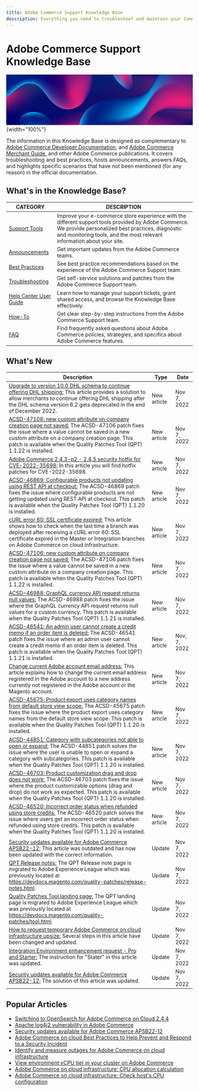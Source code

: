 ```yaml
---
title: Adobe Commerce Support Knowledge Base
description: Everything you need to troubleshoot and maintain your Commerce store.
---
```


# Adobe Commerce Support Knowledge Base

![Knowledge Base homepage](../help/assets/knowledge-base-home-page-cover.jpg){width="100%"}

The information in this Knowledge Base is designed as complementary to [Adobe Commerce Developer Documentation](https://developer.adobe.com/commerce/docs), and [Adobe Commerce Merchant Guide](https://experienceleague.adobe.com/docs/commerce-admin/user-guides/home.html), and other Adobe Commerce publications. It covers troubleshooting and best practices, hosts announcements, answers FAQs, and highlights specific scenarios that have not been mentioned (for any reason) in the official documentation.

## What's in the Knowledge Base?

| CATEGORY | DESCRIPTION | 
| --- | --- |
| [Support Tools](/help/support-tools/overview.md) | Improve your e-commerce store experience with the different support tools provided by Adobe Commerce. We provide personalized best practices, diagnostic and monitoring tools, and the most relevant information about your site. |
| [Announcements](/help/announcements/overview.md) | Get important updates from the Adobe Commerce teams. |
| [Best Practices](/help/best-practices/overview.md) | See best practice recommendations based on the experience of the Adobe Commerce Support team. |
| [Troubleshooting](/help/troubleshooting/overview.md) | Get self-service solutions and patches from the Adobe Commerce Support team. |
| [Help Center User Guide](/help/help-center-guide/help-center/magento-help-center-user-guide.md) | Learn how to manage your support tickets, grant shared access, and browse the Knowledge Base effectively. |
| [How-To](/help/how-to/overview.md) | Get clear step-by-step instructions from the Adobe Commerce Support team. |
| [FAQ](/help/faq/overview.md) | Find frequently asked questions about Adobe Commerce policies, strategies, and specifics about Adobe Commerce features. | 

## What's New

| Description | Type | Date |
| --- | --- | --- |
| [Upgrade to version 10.0 DHL schema to continue offering DHL shipping:](https://experienceleague.adobe.com/docs/commerce-knowledge-base/kb/troubleshooting/known-issues-patches-attached/0-day-vulnerability-patch.html?lang=en) This article provides a solution to allow merchants to continue offering DHL shipping after the DHL schema version 6.2 gets deprecated in the end of December 2022. | New article | Nov 7, 2022 |
| [ACSD-47106: new custom attribute on company creation page not saved:](https://experienceleague.adobe.com/docs/commerce-knowledge-base/kb/support-tools/patches/acsd-47106-new-custom-attribute-on-company-creation-page-not-saved.html?lang=en) The ACSD-47106 patch fixes the issue where a value cannot be saved in a new custom attribute on a company creation page. This patch is available when the Quality Patches Tool (QPT) 1.1.22 is installed.| New article| Nov 7, 2022 |
|[Adobe Commerce 2.4.3-p2 - 2.4.5 security hotfix for CVE-2022-35698:](https://experienceleague.adobe.com/docs/commerce-knowledge-base/kb/troubleshooting/known-issues-patches-attached/adobe-commerce-2.4.3-p2-2.4.5-security-hotfix-for-cve-2022-35698.html?lang=en) In this article you will find hotfix patches for CVE-2022-35698.| New article| Nov 7, 2022|
|[ACSD-46869: Configurable products not updating using REST API at checkout:](https://experienceleague.adobe.com/docs/commerce-knowledge-base/kb/support-tools/patches/acsd-46869-configurable-products-not-updating-using-rest-api.html?lang=en) The ACSD-46869 patch fixes the issue where configurable products are not getting updated using REST API at checkout. This patch is available when the Quality Patches Tool (QPT) 1.1.20 is installed.|New article|Nov 7, 2022|
|[cURL error 60: SSL certificate expired:](https://experienceleague.adobe.com/docs/commerce-knowledge-base/kb/troubleshooting/miscellaneous/curl-error-60-ssl-certificate-expired.html) This article shows how to check when the last time a branch was deployed after receiving a cURL error 60: SSL certificate expired in the Master or Integration branches on Adobe Commerce on cloud infrastructure.|New article|Nov 7, 2022|
|[ACSD-47106: new custom attribute on company creation page not saved:](https://experienceleague.adobe.com/docs/commerce-knowledge-base/kb/support-tools/patches/acsd-47106-new-custom-attribute-on-company-creation-page-not-saved.html?lang=en) The ACSD-47106 patch fixes the issue where a value cannot be saved in a new custom attribute on a company creation page. This patch is available when the Quality Patches Tool (QPT) 1.1.22 is installed. |New article|Nov 7, 2022|
|[ACSD-46988: GraphQL currency API request returns null values:](https://experienceleague.adobe.com/docs/commerce-knowledge-base/kb/support-tools/patches/acsd-46988-graphql-currency-api-request-returns-null-values.html?lang=en) The ACSD-46988 patch fixes the issue where the GraphQL currency API request returns null values for a custom currency. This patch is available when the Quality Patches Tool (QPT) 1.1.21 is installed. |New article|Nov 7, 2022|
|[ACSD-46541: An admin user cannot create a credit memo if an order item is deleted:](https://experienceleague.adobe.com/docs/commerce-knowledge-base/kb/support-tools/patches/acsd-46541-admin-user-cannot-create-credit-memo-if-order-item-deleted.html?lang=en) The ACSD-46541 patch fixes the issue where an admin user cannot create a credit memo if an order item is deleted. This patch is available when the Quality Patches Tool (QPT) 1.1.21 is installed.|New article|Nov, 7, 2022|
|[Change current Adobe account email address:](https://experienceleague.adobe.com/docs/commerce-knowledge-base/kb/how-to/change-current-adobe-account-email-address-to-new-address.html?lang=en) This article explains how to change the current email address registered in the Adobe account to a new address currently not registered in the Adobe account or the Magento account.|New article| Nov 7, 2022|
|[ACSD-45675: Product export uses category names from default store view scope:](https://experienceleague.adobe.com/docs/commerce-knowledge-base/kb/support-tools/patches/acsd-45675-product-export-uses-category-names-from-default-storeview-scope.html) The ACSD-45675 patch fixes the issue where the product export uses category names from the default store view scope. This patch is available when the Quality Patches Tool (QPT) 1.1.20 is installed. |New article| Nov 7, 2022|
|[ACSD-44851: Category with subcategories not able to open or expand:](https://experienceleague.adobe.com/docs/commerce-knowledge-base/kb/support-tools/patches/acsd-44851-category-with-subcategories-not-able-to-open-or-expand.html) The ACSD-44851 patch solves the issue where the user is unable to open or expand a category with subcategories. This patch is available when the Quality Patches Tool (QPT) 1.1.20 is installed. |New article| Nov 7, 2022|
|[ACSD-46703: Product customization drag and drop does not work:](https://experienceleague.corp.adobe.com/docs/commerce-knowledge-base/kb/support-tools/patches/acsd-46703-product-customizable-options-drag-and-drop-doesnt-work-as-expected.html) The ACSD-46703 patch fixes the issue where the product customizable options (drag and drop) do not work as expected. This patch is available when the Quality Patches Tool (QPT) 1.1.20 is installed. |New article | Nov 7, 2022|
|[ACSD-46520: Incorrect order status when refunded using store credits:](https://experienceleague.adobe.com/docs/commerce-knowledge-base/kb/support-tools/patches/acsd-46520-incorrect-order-status-when-refunded-using-store-credits.html) The ACSD-46520 patch solves the issue where users get an incorrect order status when refunded using store credits. This patch is available when the Quality Patches Tool (QPT) 1.1.20 is installed. |New article | Nov 7, 2022|
||||
|[Security updates available for Adobe Commerce APSB22-12:](https://experienceleague.adobe.com/docs/commerce-knowledge-base/kb/troubleshooting/known-issues-patches-attached/0-day-vulnerability-patch.html?lang=en) This article was outdated and has now been updated with the correct information.|Update|Nov 7, 2022|
|[QPT Release notes:](https://experienceleague.adobe.com/docs/commerce-operations/tools/quality-patches-tool/release-notes.html?lang=en) The QPT Release note page is migrated to Adobe Experience League which was previously located at https://devdocs.magento.com/quality-patches/release-notes.html.|Update| Nov 7, 2022|
|[Quality Patches Tool landing page:](https://experienceleague.adobe.com/tools/commerce-quality-patches/index.html) The QPT landing page is migrated to Adobe Experience League which was previously located at https://devdocs.magento.com/quality-patches/tool.html.|Update|Nov 7, 2022|
|[How to request temporary Adobe Commerce on cloud infrastructure upsize:](https://experienceleague.adobe.com/docs/commerce-knowledge-base/kb/how-to/how-to-request-temporary-magento-upsize.html?lang=en) Several steps in this article have been changed and updated.|Update| Nov 7, 2022|
|[Integration Environment enhancement request - Pro and Starter:](https://experienceleague.adobe.com/docs/commerce-knowledge-base/kb/announcements/commerce-announcements/integration-environment-enhancement-request-pro-and-starter.html?lang=en) The instruction for "Stater" in this article was updated.|Update|Nov 7, 2022|
|[Security updates available for Adobe Commerce APSB22-12:](https://experienceleague.adobe.com/docs/commerce-knowledge-base/kb/troubleshooting/known-issues-patches-attached/0-day-vulnerability-patch.html?lang=en) The solution of this article was updated.|Update| Nov 7, 2022|
## Popular Articles

* [Switching to OpenSearch for Adobe Commerce on Cloud 2.4.4](https://experienceleague.adobe.com/docs/commerce-knowledge-base/kb/announcements/commerce-announcements/switching-to-opensearch-for-adobe-commerce-on-cloud-2.4.4.html?lang=en)
* [Apache log4j2 vulnerability in Adobe Commerce](https://experienceleague.adobe.com/docs/commerce-knowledge-base/kb/announcements/commerce-announcements/apache-log4j2-adobe-commerce.html?lang=en)
* [Security updates available for Adobe Commerce APSB22-12](https://experienceleague.adobe.com/docs/commerce-knowledge-base/kb/troubleshooting/known-issues-patches-attached/0-day-vulnerability-patch.html)
* [Adobe Commerce on cloud Best Practices to Help Prevent and Respond to a Security Incident](https://experienceleague.adobe.com/docs/commerce-knowledge-base/kb/best-practices/security/prevent-respond-security-incident.html)
* [Identify and measure outages for Adobe Commerce on cloud infrastructure](https://experienceleague.adobe.com/docs/commerce-knowledge-base/kb/how-to/how-to-identify-outages.html?lang=en-Identify-and-measure-outages-for-Adobe-Commerce-on-cloud-infrastructure)
* [View environment vCPU tier in your cluster on Adobe Commerce](https://experienceleague.adobe.com/docs/commerce-knowledge-base/kb/how-to/check-vcpu-using-observation-for-adobe-commerce.html)
* [Adobe Commerce on cloud infrastructure: CPU allocation calculation](https://experienceleague.adobe.com/docs/commerce-knowledge-base/kb/how-to/magento-commerce-cloud-cpu-allocation-calculation.html-Adobe-Commerce-on-cloud-infrastructure-CPU-allocation-calculation)
* [Adobe Commerce on cloud infrastructure: Check host's CPU configuration](https://experienceleague.adobe.com/docs/commerce-knowledge-base/kb/how-to/magento-commerce-cloud-check-hosts-cpu-configuration.html)
